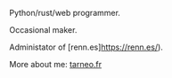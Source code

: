 Python/rust/web programmer.

Occasional maker.

Administator of [renn.es]https://renn.es/).

More about me: [tarneo.fr](https://tarneo.fr/whoami)
